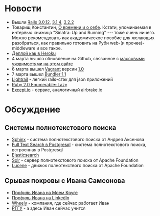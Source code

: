 # Новости

* Вышли [Rails 3.0.12](http://weblog.rubyonrails.org/2012/3/1/ann-rails-3-0-12-has-been-released), [3.1.4](http://weblog.rubyonrails.org/2012/3/1/ann-rails-3-1-4-has-been-released), [3.2.2](http://weblog.rubyonrails.org/2012/3/1/ann-rails-3-2-2-has-been-released)
* Товарищ Константин, [О времени и о себе](http://rubysource.com/interview-with-konstantin-haase/). Кстати,
  упоминаемая в интервью книжица "Sinatra: Up and Running" --- тоже очень
  ничего. Можно рекомендовать как академическое пособие для желающих
  разобраться, как правильно готовить на Руби web-(и прочее)-middleware и все такое.
* [Деплой как в Heroku](https://github.com/mislav/git-deploy)
* 4 марта вышло обновление на Github, связанное с [массовыми уязвимостями на этом сайте](https://github.com/blog/1068-public-key-security-vulnerability-and-mitigation)
* 6 марта вышел [Vagrant](http://vagrantup.com/) версии [1.0](https://github.com/mitchellh/vagrant/tree/v1.0.0)
* 7 марта вышел [Bundler 1.1](https://github.com/carlhuda/bundler/tree/v1.1.0)
* [Lightrail](https://github.com/lightness/lightrail) - легкий rails-стэк для json приложений
* [Ruby 2.0 Enumerable::Lazy](http://blog.railsware.com/2012/03/13/ruby-2-0-enumerablelazy/)
* [Except.io](http://except.io/) - сервис, аналогичный airbrake.io

# Обсуждение

## Системы полнотекстового поиска

* [Sphinx](http://sphinxsearch.com/) - система полнотекстового поиска от Андрея Аксенова
* [Full Text Search в Postgresql](http://www.postgresql.org/docs/9.1/interactive/textsearch.html) - система
	полнотекстового поиска, встроенная в Postgresql
* [Elasticsearch](http://www.elasticsearch.org/)
* [Solr](http://lucene.apache.org/solr/) - сервер полнотекстового поиска от Apache Foundation
* [Lucene](http://lucene.apache.org/) - движок полнотекствого поиска от Apache Foundation

## Срывая покровы с Ивана Самсонова

* [Профиль Ивана на Моем Круге](http://samsonov-ivan.moikrug.ru/)
* [Профиль Ивана на LinkedIn](http://www.linkedin.com/in/samsonovivan)
* [Wheely](http://wheely.com/) - компания, где сейчас работает Иван
* [РГГУ](http://www.rsuh.ru/) - а здесь Иван сейчас учится
